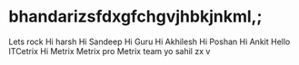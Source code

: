 # bhandarizsfdxgfchgvjhbkjnkml,;
Lets rock
Hi harsh
Hi Sandeep
Hi Guru
Hi Akhilesh
Hi Poshan
Hi Ankit
Hello ITCetrix
Hi Metrix
Metrix pro
Metrix team
yo
sahil
zx
v
